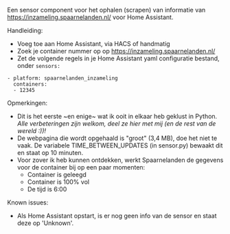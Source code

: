 Een sensor component voor het ophalen (scrapen) van informatie van https://inzameling.spaarnelanden.nl/ voor Home Assistant.

Handleiding:
- Voeg toe aan Home Assistant, via HACS of handmatig
- Zoek je container nummer op op https://inzameling.spaarnelanden.nl/
- Zet de volgende regels in je Home Assistant yaml configuratie bestand, onder `sensors:`
~~~
- platform: spaarnelanden_inzameling
  containers:
  - 12345
~~~

Opmerkingen:
- Dit is het eerste ~en enige~ wat ik ooit in elkaar heb geklust in Python. *Alle verbeteringen zijn welkom, deel ze hier met mij (en de rest van de wereld :))!*
- De webpagina die wordt opgehaald is "groot" (3,4 MB), doe het niet te vaak. De variabele TIME_BETWEEN_UPDATES (in sensor.py) bewaakt dit en staat op 10 minuten.
- Voor zover ik heb kunnen ontdekken, werkt Spaarnelanden de gegevens voor de container bij op een paar momenten:
  - Container is geleegd
  - Container is 100% vol
  - De tijd is 6:00

Known issues:
- Als Home Assistant opstart, is er nog geen info van de sensor en staat deze op 'Unknown'.
